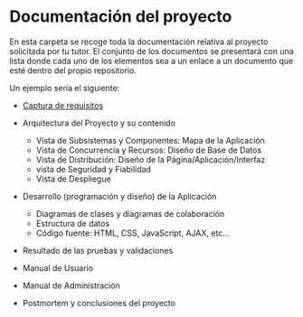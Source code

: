 # Documentación del proyecto

En esta carpeta se recoge toda la documentación relativa al proyecto solicitada por tu tutor. El conjunto de los documentos se presentará con una lista donde cada uno de los elementos sea a un enlace a un documento que esté dentro del propio repositorio.

Un ejemplo sería el siguiente:

- [Captura de requisitos](https://github.com/iesalixar/plantilla_proyecto_iesalixar/blob/master/docs/Alcance.md)

- Arquitectura del Proyecto y su contenido
  - Vista de Subsistemas y Componentes: Mapa de la Aplicación
  - Vista de Concurrencia y Recursos: Diseño de Base de Datos
  - Vista de Distribución: Diseño de la Página/Aplicación/Interfaz
  - vista de Seguridad y Fiabilidad
  - Vista de Despliegue
- Desarrollo (programación y diseño) de la Aplicación
  - Diagramas de clases y diagramas de colaboración
  - Estructura de datos
  - Código fuente: HTML, CSS, JavaScript, AJAX, etc...

- Resultado de las pruebas y validaciones
- Manual de Usuario
- Manual de Administración
- Postmortem y conclusiones del proyecto
